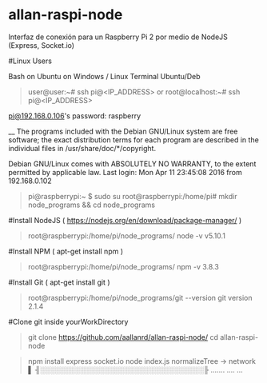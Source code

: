# allan-raspi-node

Interfaz de conexión para un Raspberry Pi 2 por medio de NodeJS (Express, Socket.io)

#Linux Users

Bash on Ubuntu on Windows / Linux Terminal Ubuntu/Deb

> user@user:~#      ssh pi@<IP_ADDRESS>
or
> root@localhost:~# ssh pi@<IP_ADDRESS>

 pi@192.168.0.106's password: raspberry

 __
 The programs included with the Debian GNU/Linux system are free software;
 the exact distribution terms for each program are described in the
 individual files in /usr/share/doc/*/copyright.

 Debian GNU/Linux comes with ABSOLUTELY NO WARRANTY, to the extent
 permitted by applicable law.
 Last login: Mon Apr 11 23:45:08 2016 from 192.168.0.102

 > pi@raspberrypi:~ $ sudo su
 > root@raspberrypi:/home/pi#
 > mkdir node_programs && cd node_programs


#Install NodeJS ( https://nodejs.org/en/download/package-manager/ )
 > root@raspberrypi:/home/pi/node_programs/ node -v
 > v5.10.1

#Install NPM  ( apt-get install npm )
> root@raspberrypi:/home/pi/node_programs/ npm -v
> 3.8.3

#Install Git  ( apt-get install git )
> root@raspberrypi:/home/pi/node_programs/git --version
> git version 2.1.4

#Clone git inside yourWorkDirectory

> git clone https://github.com/aallanrd/allan-raspi-node/
> cd allan-raspi-node

> npm install express socket.io
> node index.js
    normalizeTree → network   ▌ ╢░░░░░░░░░░░░░░░░░░░░░░░░░░░░░░░░░╟
    .......
    ....
    ...
>



#






